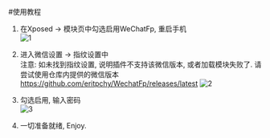 #使用教程

1. 在Xposed -> 模块页中勾选启用WeChatFp, 重启手机\
![1](https://github.com/eritpchy/WechatFp/raw/master/doc/WeChat/1.jpg)

2. 进入微信设置 -> 指纹设置中\
    注意: 如未找到指纹设置, 说明插件不支持该微信版本, 或者加载模块失败了. 请尝试使用仓库内提供的微信版本
    https://github.com/eritpchy/WechatFp/releases/latest
![2](https://github.com/eritpchy/WechatFp/raw/master/doc/WeChat/2.jpg)

3. 勾选启用, 输入密码\
![3](https://github.com/eritpchy/WechatFp/raw/master/doc/WeChat/3.jpg)

4. 一切准备就绪, Enjoy.
